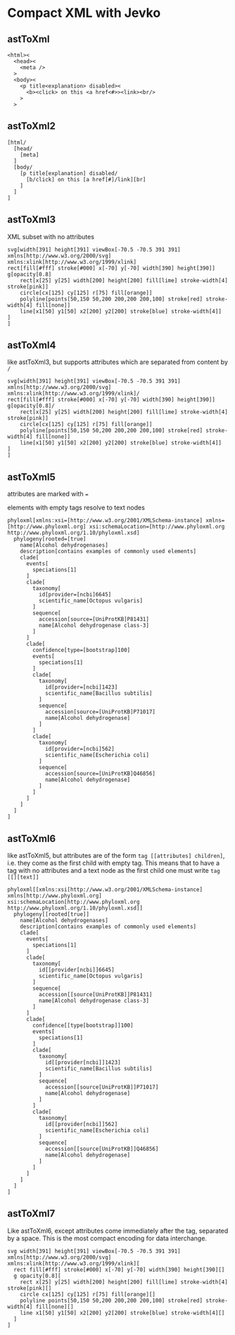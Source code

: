 # Compact XML with Jevko

## astToXml

```
<html><
  <head><
    <meta />
  >
  <body><
    <p title<explanation> disabled><
      <b><click> on this <a href<#>><link><br/>
    >
  >
```

## astToXml2

```
[html/
  [head/
    [meta]
  ]
  [body/
    [p title[explanation] disabled/
      [b/click] on this [a href[#]/link][br]
    ]
  ]
]
```

## astToXml3

XML subset with no attributes

```
svg[width[391] height[391] viewBox[-70.5 -70.5 391 391] xmlns[http://www.w3.org/2000/svg] xmlns:xlink[http://www.w3.org/1999/xlink]
rect[fill[#fff] stroke[#000] x[-70] y[-70] width[390] height[390]]
g[opacity[0.8]
	rect[x[25] y[25] width[200] height[200] fill[lime] stroke-width[4] stroke[pink]]
	circle[cx[125] cy[125] r[75] fill[orange]]
	polyline[points[50,150 50,200 200,200 200,100] stroke[red] stroke-width[4] fill[none]]
	line[x1[50] y1[50] x2[200] y2[200] stroke[blue] stroke-width[4]]
]
]
```

## astToXml4

like astToXml3, but supports attributes which are separated from content by `/`

```
svg[width[391] height[391] viewBox[-70.5 -70.5 391 391] xmlns[http://www.w3.org/2000/svg] xmlns:xlink[http://www.w3.org/1999/xlink]/
rect[fill[#fff] stroke[#000] x[-70] y[-70] width[390] height[390]]
g[opacity[0.8]/
	rect[x[25] y[25] width[200] height[200] fill[lime] stroke-width[4] stroke[pink]]
	circle[cx[125] cy[125] r[75] fill[orange]]
	polyline[points[50,150 50,200 200,200 200,100] stroke[red] stroke-width[4] fill[none]]
	line[x1[50] y1[50] x2[200] y2[200] stroke[blue] stroke-width[4]]
]
]
```

## astToXml5

attributes are marked with `=`

elements with empty tags resolve to text nodes

```
phyloxml[xmlns:xsi=[http://www.w3.org/2001/XMLSchema-instance] xmlns=[http://www.phyloxml.org] xsi:schemaLocation=[http://www.phyloxml.org http://www.phyloxml.org/1.10/phyloxml.xsd]
  phylogeny[rooted=[true]
    name[Alcohol dehydrogenases]
    description[contains examples of commonly used elements]
    clade[
      events[
        speciations[1]
      ]
      clade[
        taxonomy[
          id[provider=[ncbi]6645]
          scientific_name[Octopus vulgaris]
        ]
        sequence[
          accession[source=[UniProtKB]P81431]
          name[Alcohol dehydrogenase class-3]
        ]
      ]
      clade[
        confidence[type=[bootstrap]100]
        events[
          speciations[1]
        ]
        clade[
          taxonomy[
            id[provider=[ncbi]1423]
            scientific_name[Bacillus subtilis]
          ]
          sequence[
            accession[source=[UniProtKB]P71017]
            name[Alcohol dehydrogenase]
          ]
        ]
        clade[
          taxonomy[
            id[provider=[ncbi]562]
            scientific_name[Escherichia coli]
          ]
          sequence[
            accession[source=[UniProtKB]Q46856]
            name[Alcohol dehydrogenase]
          ]
        ]
      ]
    ]
  ]
]
```

## astToXml6

like astToXml5, but attributes are of the form `tag [[attributes] children]`, i.e. they come as the first child with empty tag. This means that to have a tag with no attributes and a text node as the first child one must write `tag [[][text]]`

```
phyloxml[[xmlns:xsi[http://www.w3.org/2001/XMLSchema-instance] xmlns[http://www.phyloxml.org] xsi:schemaLocation[http://www.phyloxml.org http://www.phyloxml.org/1.10/phyloxml.xsd]]
  phylogeny[[rooted[true]]
    name[Alcohol dehydrogenases]
    description[contains examples of commonly used elements]
    clade[
      events[
        speciations[1]
      ]
      clade[
        taxonomy[
          id[[provider[ncbi]]6645]
          scientific_name[Octopus vulgaris]
        ]
        sequence[
          accession[[source[UniProtKB]]P81431]
          name[Alcohol dehydrogenase class-3]
        ]
      ]
      clade[
        confidence[[type[bootstrap]]100]
        events[
          speciations[1]
        ]
        clade[
          taxonomy[
            id[[provider[ncbi]]1423]
            scientific_name[Bacillus subtilis]
          ]
          sequence[
            accession[[source[UniProtKB]]P71017]
            name[Alcohol dehydrogenase]
          ]
        ]
        clade[
          taxonomy[
            id[[provider[ncbi]]562]
            scientific_name[Escherichia coli]
          ]
          sequence[
            accession[[source[UniProtKB]]Q46856]
            name[Alcohol dehydrogenase]
          ]
        ]
      ]
    ]
  ]
]
```

## astToXml7

Like astToXml6, except attributes come immediately after the tag, separated by a space. This is the most compact encoding for data interchange.

```
svg width[391] height[391] viewBox[-70.5 -70.5 391 391] xmlns[http://www.w3.org/2000/svg] xmlns:xlink[http://www.w3.org/1999/xlink][
  rect fill[#fff] stroke[#000] x[-70] y[-70] width[390] height[390][]
  g opacity[0.8][
    rect x[25] y[25] width[200] height[200] fill[lime] stroke-width[4] stroke[pink][]
    circle cx[125] cy[125] r[75] fill[orange][]
    polyline points[50,150 50,200 200,200 200,100] stroke[red] stroke-width[4] fill[none][]
    line x1[50] y1[50] x2[200] y2[200] stroke[blue] stroke-width[4][]
  ]
]
```